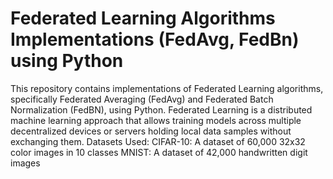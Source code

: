# Federated Learning Algorithms Implementations (FedAvg, FedBn) using Python
This repository contains implementations of Federated Learning algorithms, specifically Federated Averaging (FedAvg) and Federated Batch Normalization (FedBN), using Python. Federated Learning is a distributed machine learning approach that allows training models across multiple decentralized devices or servers holding local data samples without exchanging them.
Datasets Used:
CIFAR-10: A dataset of 60,000 32x32 color images in 10 classes
MNIST: A dataset of 42,000 handwritten digit images
